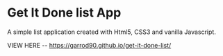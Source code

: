 # Get It Done list App

A simple list application created with Html5, CSS3 and vanilla Javascript.

VIEW HERE -- https://garrod90.github.io/get-it-done-list/
